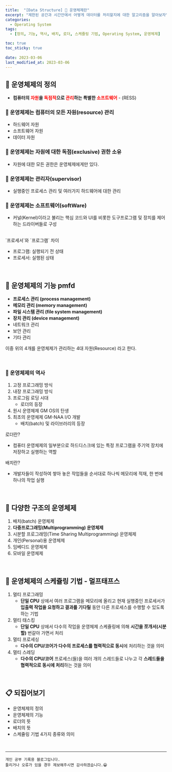 ```yaml
---
title:  "[Data Structure] 🔧 운영체제란"
excerpt: "제한된 공간과 시간안에서 어떻게 데이터를 처리할지에 대한 알고리즘을 알아보자"
categories:
  - Operating System
tags:
  - [정의, 기능, 역사, 배치, 로더, 스케쥴링 기법, Operating System, 운영체제]

toc: true
toc_sticky: true
 
date: 2023-03-06
last_modified_at: 2023-03-06
---
```



## 📘 운영체제의 정의

 - **컴퓨터의 <span style="color:red">자원</span>을 <span style="color:red">독점적</span>으로 <span style="color:red">관리</span>하는 특별한 <span style="color:red">소프트웨어</span>** - (RESS)

### 📌 운영체제는 컴퓨터의 모든 자원(resource) 관리  

 - 하드웨어 자원
 - 소프트웨어 자원
 - 데이터 자원

### 📌 운영체제는 자원에 대한 독점(exclusive) 권한 소유  

 - 자원에 대한 모든 권한은 운영체제에게만 있다.

### 📌 운영체제는 관리자(supervisor)  

 - 실행중인 프로세스 관리 및 여러가지 하드웨어에 대한 관리

### 📌 운영체제는 소프트웨어(softWare)  

 - 커널(Kernel)이라고 불리는 핵심 코드와 UI를 비롯한 도구프로그램 및 장치를 제어하는 드라이버들로 구성  

<br>

<div class="notice--warning" markdown="1">
`프로세서`와 `프로그램` 차이  

- 프로그램: 실행되기 전 상태  
- 프로세서: 실행된 상태
</div>

<br>

## 📖 운영체제의 기능  pmfd

 - **프로세스 관리 (process management)**
 - **메모리 관리 (memory management)**
 - **파일 시스템 관리 (file system management)**
 - **장치 관리 (device management)**
 - 네트워크 관리
 - 보안 관리
 - 기타 관리

이중 위의 4개를 운영체제가 관리하는 4대 자원(Resource) 라고 한다.  

<br>

### 📖 운영체제의 역사

1. 고정 프로그래밍 방식
2. 내장 프로그래밍 방식
3. 프로그림 로딩 시대
   - 로더의 등장
4. 원시 운영체제 GM OS의 탄생
5. 최초의 운영체제 GM-NAA I/O 개발
   - 배치(batch) 및 라이브러리의 등장

<div class="notice--warning" markdown="1">
로더란?  

 - 컴퓨터 운영체제의 일부분으로 하드디스크에 있는 특정 프로그램을 주기억 장치에 저장하고 실행하는 역할
</div>

<div class="notice--warning" markdown="1">
배치란?  

 - 개발자들이 작성하여 쌓아 놓은 작업들을 순서대로 하나씩 메모리에 적재, 한 번에 하나의 작업 실행
</div>


<br>

## 📖 다양한 구조의 운영체제

1. 배치(batch) 운영체제
2. **다중프로그래밍(Multiprogramming) 운영체제**
3. 시분할 프로그래밍(Time Sharing Multiprogramming) 운영체제
4. 개인(Personal)용 운영체제
5. 임베디드 운영체제
6. 모바일 운영체제

<br>

## 📖 운영체제의 스케쥴링 기법 - 멀프태프스

1. 멀티 프로그래밍
   - **단일 CPU** 상에서 여러 프로그램을 메모리에 올리고 현재 실행중인 프로세서가 **입출력 작업을 요청하고 결과를 기다릴** 동안 다른 프로세스를 수행할 수 있도록 하는 기법
2. 멀티 태스킹
   - **단일 CPU** 상에서 다수의 작업을 운영체제 스케쥴링에 의해 **시간을 쪼개서(시분할)** 번갈아 가면서 처리
3. 멀티 프로세싱
   - **다수의 CPU/코어가 다수의 프로세스를 협력적으로 동시**에 처리하는 것을 의미
4. 멀티 스레딩
   - **다수의 CPU/코어** 프로세스(들)을 여러 개의 스레드들로 나누고 각 **스레드들을 협력적으로 동시에 처리**하는 것을 의미


<br>

## 📋 되집어보기

 - 운영체제의 정의
 - 운영체제의 기능
 - 로더의 뜻
 - 배치의 뜻
 - 스케쥴링 기법 4가지 종류와 의미
 
<br>

***
    개인 공부 기록용 블로그입니다.
    틀리거나 오류가 있을 경우 제보해주시면 감사하겠습니다.😁
